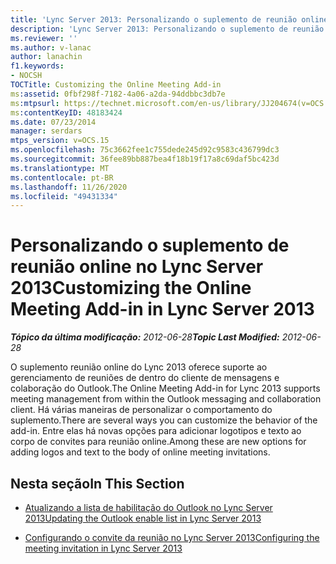 ```yaml
---
title: 'Lync Server 2013: Personalizando o suplemento de reunião online'
description: 'Lync Server 2013: Personalizando o suplemento de reunião online.'
ms.reviewer: ''
ms.author: v-lanac
author: lanachin
f1.keywords:
- NOCSH
TOCTitle: Customizing the Online Meeting Add-in
ms:assetid: 0fbf298f-7182-4a06-a2da-94ddbbc3db7e
ms:mtpsurl: https://technet.microsoft.com/en-us/library/JJ204674(v=OCS.15)
ms:contentKeyID: 48183424
ms.date: 07/23/2014
manager: serdars
mtps_version: v=OCS.15
ms.openlocfilehash: 75c3662fee1c755dede245d92c9583c436799dc3
ms.sourcegitcommit: 36fee89bb887bea4f18b19f17a8c69daf5bc423d
ms.translationtype: MT
ms.contentlocale: pt-BR
ms.lasthandoff: 11/26/2020
ms.locfileid: "49431334"
---
```

# <a name="customizing-the-online-meeting-add-in-in-lync-server-2013"></a><span data-ttu-id="b89a7-103">Personalizando o suplemento de reunião online no Lync Server 2013</span><span class="sxs-lookup"><span data-stu-id="b89a7-103">Customizing the Online Meeting Add-in in Lync Server 2013</span></span>

<div data-xmlns="http://www.w3.org/1999/xhtml">

<div class="topic" data-xmlns="http://www.w3.org/1999/xhtml" data-msxsl="urn:schemas-microsoft-com:xslt" data-cs="https://msdn.microsoft.com/">

<div data-asp="https://msdn2.microsoft.com/asp">



</div>

<div id="mainSection">

<div id="mainBody"><span data-ttu-id="b89a7-104">

<span> </span></span><span class="sxs-lookup"><span data-stu-id="b89a7-104">

<span> </span></span></span>

<span data-ttu-id="b89a7-105">_**Tópico da última modificação:** 2012-06-28_</span><span class="sxs-lookup"><span data-stu-id="b89a7-105">_**Topic Last Modified:** 2012-06-28_</span></span>

<span data-ttu-id="b89a7-106">O suplemento reunião online do Lync 2013 oferece suporte ao gerenciamento de reuniões de dentro do cliente de mensagens e colaboração do Outlook.</span><span class="sxs-lookup"><span data-stu-id="b89a7-106">The Online Meeting Add-in for Lync 2013 supports meeting management from within the Outlook messaging and collaboration client.</span></span> <span data-ttu-id="b89a7-107">Há várias maneiras de personalizar o comportamento do suplemento.</span><span class="sxs-lookup"><span data-stu-id="b89a7-107">There are several ways you can customize the behavior of the add-in.</span></span> <span data-ttu-id="b89a7-108">Entre elas há novas opções para adicionar logotipos e texto ao corpo de convites para reunião online.</span><span class="sxs-lookup"><span data-stu-id="b89a7-108">Among these are new options for adding logos and text to the body of online meeting invitations.</span></span>

<div>

## <a name="in-this-section"></a><span data-ttu-id="b89a7-109">Nesta seção</span><span class="sxs-lookup"><span data-stu-id="b89a7-109">In This Section</span></span>

  - [<span data-ttu-id="b89a7-110">Atualizando a lista de habilitação do Outlook no Lync Server 2013</span><span class="sxs-lookup"><span data-stu-id="b89a7-110">Updating the Outlook enable list in Lync Server 2013</span></span>](lync-server-2013-updating-the-outlook-enable-list.md)

  - [<span data-ttu-id="b89a7-111">Configurando o convite da reunião no Lync Server 2013</span><span class="sxs-lookup"><span data-stu-id="b89a7-111">Configuring the meeting invitation in Lync Server 2013</span></span>](lync-server-2013-configuring-the-meeting-invitation.md)

<span data-ttu-id="b89a7-112"></div>

</div>

<span> </span>

</div>

</div>

</span><span class="sxs-lookup"><span data-stu-id="b89a7-112"></div>

</div>

<span> </span>

</div>

</div>

</span></span></div>

